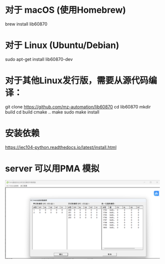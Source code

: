 # 对于 macOS (使用Homebrew)
brew install lib60870

# 对于 Linux (Ubuntu/Debian)
sudo apt-get install lib60870-dev

# 对于其他Linux发行版，需要从源代码编译：
git clone https://github.com/mz-automation/lib60870
cd lib60870
mkdir build
cd build
cmake ..
make
sudo make install


# 安装依赖
https://iec104-python.readthedocs.io/latest/install.html


# server 可以用PMA 模拟
![图片alt](doc/PMA.png "从站配置")

